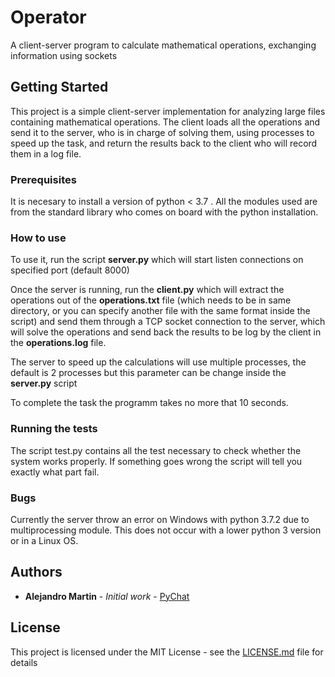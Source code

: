 # Operator
A client-server program to calculate mathematical operations, exchanging information using sockets

## Getting Started

This project is a simple client-server implementation for analyzing large files containing mathematical operations. The client loads all the operations and send it to the server, who is in charge of solving them, using processes to speed up the task, and return the results back to the client who will record them in a log file.

### Prerequisites

It is necesary to install a version of python < 3.7 . All the modules used are from the standard library who comes on board with the python installation.

### How to use

To use it, run the script **server.py** which will start listen connections on specified port (default 8000)


Once the server is running, run the **client.py** which will extract the operations out of the **operations.txt** file  (which needs to be in same directory, or you can specify another file with the same format inside the script) and send them through a TCP socket connection to the server, which will solve the operations and send back the results to be log by the client in the **operations.log** file.

The server to speed up the calculations will use multiple processes, the default is 2 processes but this parameter can be change inside the **server.py** script

To complete the task the programm takes no more that 10 seconds.

### Running the tests

The script test.py contains all the test necessary to check whether the system works properly. If something goes wrong the script will tell you exactly what part fail.

### Bugs

Currently the server throw an error on Windows with python 3.7.2 due to multiprocessing module. This does not occur with a lower python 3 version or in a Linux OS.

## Authors

* **Alejandro Martin** - *Initial work* - [PyChat](https://github.com/ale9412/PyChaT)

## License

This project is licensed under the MIT License - see the [LICENSE.md](LICENSE.md) file for details



